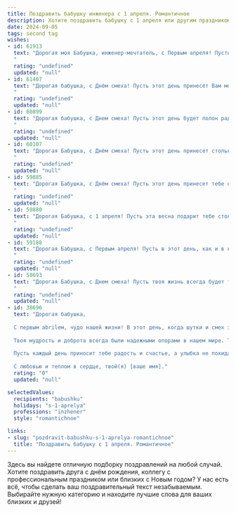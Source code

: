 ```yaml
---
title: Поздравить бабушку инженера с 1 апреля. Романтичное
description: Хотите поздравить бабушку с 1 апреля или другим праздником? Наш ИИ создаст незабываемое поздравление, а вы обязательно выделитесь среди других.  
date: 2024-09-05
tags: second tag
wishes:
- id: 61913
  text: "Дорогая моя Бабушка, инженер-мечтатель, с Первым апреля! Пусть этот день принесёт тебе не только улыбки и смех, но и  волшебные идеи, которые зажгут огонь в твоих глазах и сделают мир чуточку ярче!
  "
  rating: "undefined"
  updated: "null"
- id: 61407
  text: "Дорогая бабушка, с Днём смеха! Пусть этот день принесёт Вам море улыбок, а жизнь будет полна ярких красок и интересных открытий, как  и Ваши гениальные инженерные решения.
  "
  rating: "undefined"
  updated: "null"
- id: 60899
  text: "Дорогая бабушка, с Днем смеха! Пусть этот день будет полон радости и нежных улыбок, как весенний сад в цвету. Ты — настоящий инженер счастья, создающий уют и гармонию в нашей семье. Спасибо тебе за твою мудрость, заботу и любовь. Пусть каждый день будет наполнен яркими красками и теплыми воспоминаниями!
  "
  rating: "undefined"
  updated: "null"
- id: 60107
  text: "Дорогая Бабушка, с Днём смеха! Пусть этот день принесет столько радости и веселья, сколько ты вложила в мою жизнь своим профессионализмом и талантом инженера. Ты — настоящий  маяк в моём мире, светлый и любящий, твой ум и  творчество  вдохновляют меня. С праздником!
  "
  rating: "undefined"
  updated: "null"
- id: 59885
  text: "Дорогая Бабушка, с Днём смеха! Пусть этот день принесет тебе не только улыбки, но и ощущение того, что ты самая талантливая и  прекрасная инженер, которую только можно себе представить.  Пусть в твоей жизни всегда будет место для новых изобретений,  потому что ты  - источник вдохновения и истинного мастерства. С праздником!
  "
  rating: "undefined"
  updated: "null"
- id: 59880
  text: "Дорогая Бабушка, с 1 апреля! Пусть эта весна подарит тебе столько же ярких цветов, сколько ты создала идей в своей инженерной карьере. Ты - истинная королева интеллекта и красоты, и я бесконечно благодарен за твою мудрость и любовь. С праздником!
  "
  rating: "undefined"
  updated: "null"
- id: 59188
  text: "Дорогая Бабушка, с Первым апреля! Пусть в этот день, как и в каждый день вашей жизни, вас окружают тепло, любовь и вдохновение. Вы – настоящий инженер своей судьбы, мастерски создающий вокруг себя уют и гармонию. Пусть ваша жизнь будет полна ярких моментов, приятных сюрпризов и безграничной любви!
  "
  rating: "undefined"
  updated: "null"
- id: 58693
  text: "Дорогая Бабушка, с Днем смеха! Пусть твоя жизнь всегда будет такой же яркой и неповторимой, как твоё инженерное мастерство! Желаю тебе океан радости, лучезарную улыбку и лёгкость в сердце, которая вдохновляет на новые свершения!
  "
  rating: "undefined"
  updated: "null"
- id: 38696
  text: "Дорогая бабушка,
  
  С первым abrilем, чудо нашей жизни! В этот день, когда шутки и смех заполняют пространство, хочется поздравить тебя с не только праздником, но и с твоим выдающимся талантом инженера. Ты, как настоящий творец, строишь не только мосты и конструкции, но и сердца, полные любви и заботы.
  
  Твоя мудрость и доброта всегда были надежными опорами в нашем мире. Ты вдохновляешь нас на новые свершения, словно проект, который соединил все лучшие качества — ум, терпение и нежность. Благодаря тебе мы учимся не бояться мечтать и смело двигаться к своим целям.
  
  Пусть каждый день приносит тебе радость и счастье, а улыбка не покидает твое лицо. Желаю тебе море любви и уютных мгновений в окружении тех, кто ценит и любит тебя.
  
  С любовью и теплом в сердце, твой(я) [ваше имя]."
  rating: "0"
  updated: "null"

selectedValues:
  recipients: "babushku"
  holidays: "s-1-aprelya"
  professions: "inzhener"
  style: "romantichnoe"

links:
- slug: "pozdravit-babushku-s-1-aprelya-romantichnoe"
  title: "Поздравить бабушку с 1 апреля. Романтичное"
---
```


Здесь вы найдете отличную подборку поздравлений на любой случай. 
Хотите поздравить друга с днём рождения, коллегу с профессиональным праздником или близких с Новым годом? У нас есть всё, чтобы сделать ваш поздравительный текст незабываемым. Выбирайте нужную категорию и находите лучшие слова для ваших близких и друзей!
